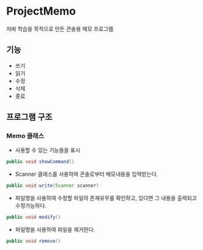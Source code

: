 # ProjectMemo

자바 학습을 목적으로 만든 콘솔용 메모 프로그램

## 기능
* 쓰기
* 읽기
* 수정
* 삭제
* 종료

## 프로그램 구조
### Memo 클래스

* 사용할 수 있는 기능들을 표시  
````java
public void showCommand()	
````

* Scanner 클래스를 사용하여 콘솔로부터 메모내용을 입력받는다. 
````java
public void write(Scanner scanner)
````

* 파일명을 사용하여 수정할 파일의 존재유무를 확인하고, 있다면 그 내용을 출력되고 수정가능하다.
````java
public void modify()
````

* 파일명을 사용하여 파일을 제거한다.
````java
public void remove()
````
